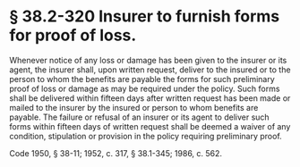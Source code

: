 # § 38.2-320 Insurer to furnish forms for proof of loss.

<p>Whenever notice of any loss or damage has been given to the insurer or its agent, the insurer shall, upon written request, deliver to the insured or to the person to whom the benefits are payable the forms for such preliminary proof of loss or damage as may be required under the policy. Such forms shall be delivered within fifteen days after written request has been made or mailed to the insurer by the insured or person to whom benefits are payable. The failure or refusal of an insurer or its agent to deliver such forms within fifteen days of written request shall be deemed a waiver of any condition, stipulation or provision in the policy requiring preliminary proof.</p><p>Code 1950, § 38-11; 1952, c. 317, § 38.1-345; 1986, c. 562.</p>